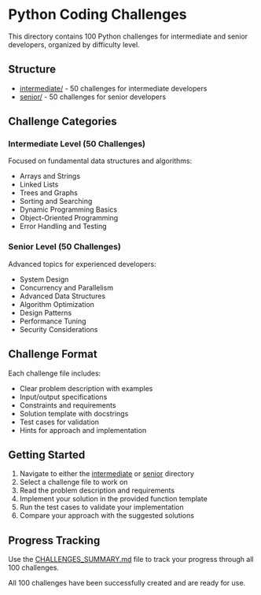 # Python Coding Challenges

This directory contains 100 Python challenges for intermediate and senior developers, organized by difficulty level.

## Structure
- [intermediate/](intermediate/) - 50 challenges for intermediate developers
- [senior/](senior/) - 50 challenges for senior developers

## Challenge Categories

### Intermediate Level (50 Challenges)
Focused on fundamental data structures and algorithms:
- Arrays and Strings
- Linked Lists
- Trees and Graphs
- Sorting and Searching
- Dynamic Programming Basics
- Object-Oriented Programming
- Error Handling and Testing

### Senior Level (50 Challenges)
Advanced topics for experienced developers:
- System Design
- Concurrency and Parallelism
- Advanced Data Structures
- Algorithm Optimization
- Design Patterns
- Performance Tuning
- Security Considerations

## Challenge Format

Each challenge file includes:
- Clear problem description with examples
- Input/output specifications
- Constraints and requirements
- Solution template with docstrings
- Test cases for validation
- Hints for approach and implementation

## Getting Started

1. Navigate to either the [intermediate](intermediate/) or [senior](senior/) directory
2. Select a challenge file to work on
3. Read the problem description and requirements
4. Implement your solution in the provided function template
5. Run the test cases to validate your implementation
6. Compare your approach with the suggested solutions

## Progress Tracking

Use the [CHALLENGES_SUMMARY.md](CHALLENGES_SUMMARY.md) file to track your progress through all 100 challenges.

All 100 challenges have been successfully created and are ready for use.